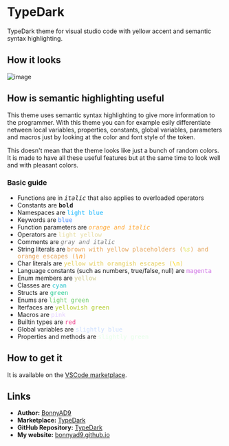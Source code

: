# TypeDark
TypeDark theme for visual studio code with yellow accent and semantic syntax highlighting.

## How it looks
![image](https://github.com/BonnyAD9/TypeDark/assets/46282097/393b1b1f-5876-4526-a97b-8a8248f65396)

## How is semantic highlighting useful
This theme uses semantic syntax highlighting to give more information to the
programmer. With this theme you can for example esily differentiate netween
local variables, properties, constants, global variables, parameters and macros
just by looking at the color and font style of the token.

This doesn't mean that the theme looks like just a bunch of random colors. It
is made to have all these useful features but at the same time to look well and
with pleasant colors.

### Basic guide
- Functions are in *<span style="font-family: monospace">italic</style>* that also applies to overloaded operators
- Constants are **<span style="font-family: monospace">bold</style>**
- Namespaces are <span style="color: #19b6ff; font-family: monospace">light blue</span>
- Keywords are <span style="color: #4c8dff; font-family: monospace">blue</span>
- Function parameters are *<span style="color: #ffa632; font-family: monospace">orange and italic</span>*
- Operators are <span style="color: #e5dba0; font-family: monospace">light yellow</span>
- Comments are *<span style="color: #7f7f7f; font-family: monospace">gray and italic</span>*
- String literals are <span style="color: #e5a55b; font-family: monospace">brown with yellow placeholders (*<span style="color: #e0e55b">%s</span>*) and orange escapes (*<span style="color: #ff8800">\n</span>*)</span>
- Char literals are <span style="color: #e5ce5b; font-family: monospace">yellow with orangish escapes (<span style="color: #ffd400">\n</span>)</span>
- Language constants (such as numbers, true/false, null) are <span style="color: #d072e5; font-family: monospace">magenta</span>
- Enum members are <span style="color: #ccc88e; font-family: monospace">yellow</span>
- Classes are <span style="color: #28c3cc; font-family: monospace">cyan</span>
- Structs are <span style="color: #28cc92; font-family: monospace">green</span>
- Enums are <span style="color: #71ce6d; font-family: monospace">light green</span>
- Iterfaces are <span style="color: #b0cc28; font-family: monospace">yellowish green</span>
- Macros are <span style="color: #e2ccff; font-family: monospace">pink</span>
- Builtin types are <span style="color: #ed478f; font-family: monospace">red</span>
- Global variables are <span style="color: #ccdeff; font-family: monospace">slightly blue</span>
- Properties and methods are <span style="color: #e4ffe7; font-family: monospace">slightly green</span>

## How to get it
It is available on the [VSCode marketplace](https://marketplace.visualstudio.com/items?itemName=BonnyAD9.typedark).

## Links
- **Author:** [BonnyAD9](https://github.com/BonnyAD9)
- **Marketplace:** [TypeDark](https://marketplace.visualstudio.com/items?itemName=BonnyAD9.typedark)
- **GitHub Repository:** [TypeDark](https://github.com/BonnyAD9/TypeDark)
- **My website:** [bonnyad9.github.io](https://bonnyad9.github.io/)
